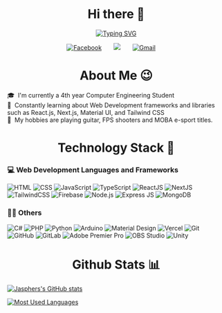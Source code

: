 <h1 align="center">
  Hi there 👋  
</h1>


<p align="center">
  <a href="https://git.io/typing-svg"><img src="https://readme-typing-svg.demolab.com?font=Montserrat&weight=600&duration=1500&pause=1500&color=F7BA1D&center=true&width=435&lines=I'm+Jann+Jaspher;An+Aspiring+Web+Developer!+%F0%9F%91%8C" alt="Typing SVG" />
  </a>
</p>

<p align="center">
  <a href="https://www.facebook.com/thisbejann/"><img alt="Facebook" src="https://img.shields.io/badge/Facebook-%231877F2.svg?style=for-the-badge&logo=Facebook&logoColor=white"/></a>
  &#8287;&#8287;&#8287;&#8287;&#8287;
  <a href="https://www.linkedin.com/in/jann-jaspher-santos-32808b24a/" alt="LinkedIn"><img src="https://img.shields.io/badge/linkedin-%230077B5.svg?style=for-the-badge&logo=linkedin&logoColor=white"/></a>
  &#8287;&#8287;&#8287;&#8287;&#8287;
  <a href="mailto:jannjaspher.santos@gmail.com"><img  alt="Gmail" src="https://img.shields.io/badge/Gmail-D14836?style=for-the-badge&logo=gmail&logoColor=white"/></a>
  &#8287;&#8287;&#8287;&#8287;&#8287;
</p>

<h1 align="center">
  About Me 😉
</h1>


🎓 &nbsp;I'm currently a 4th year Computer Engineering Student\
🌱 &nbsp;Constantly learning about Web Development frameworks and libraries such as React.js, Next.js, Material UI, and Tailwind CSS\
🎸 &nbsp;My hobbies are playing guitar, FPS shooters and MOBA e-sport titles.

<h1 align="center">
  Technology Stack 🧰  
</h1>

<h3>💻 Web Development Languages and Frameworks</h3>

<p>
  <img alt="HTML" src="https://img.shields.io/badge/HTML-E34F26.svg?logo=html5&logoColor=white">
  <img alt="CSS" src="https://img.shields.io/badge/CSS-1572B6.svg?logo=css3&logoColor=white">
  <img alt="JavaScript" src="https://img.shields.io/badge/JavaScript-F7DF1E.svg?logo=javascript&logoColor=black">
  <img alt="TypeScript" src="https://img.shields.io/badge/TypeScript-007ACC.svg?logo=typescript&logoColor=white">
  <img alt="ReactJS" src="https://img.shields.io/badge/React-20232a.svg?logo=react&logoColor=%2361DAFB">
  <img alt="NextJS" src="https://img.shields.io/badge/Next-black?logo=next.js&logoColor=black&color=white">
  <img alt="TailwindCSS" src="https://img.shields.io/badge/TailwindCSS-%2338B2AC.svg?logo=Tailwind-css&logoColor=white&color=4dc0b5">
  <img alt="Firebase" src="https://img.shields.io/badge/Firebase-%23039BE5.svg?logo=firebase&color=blue">
  <img alt="Node.js" src="https://img.shields.io/badge/Node.js-43853D.svg?logo=node.js&logoColor=white">
  <img alt="Express JS" src="https://img.shields.io/badge/Express-404d59.svg?logo=express&logoColor=white">
  <img alt="MongoDB" src ="https://img.shields.io/badge/MongoDB-4ea94b.svg?logo=mongodb&logoColor=white">
</p>

 <h3>👨‍💻 Others</h3>

 <p>
     <img alt="C#" src="https://custom-icon-badges.demolab.com/badge/C%23-68217A.svg?logo=cs2&logoColor=white">
     <img alt="PHP" src="https://img.shields.io/badge/PHP-777BB4.svg?logo=php&logoColor=white">
     <img alt="Python" src="https://img.shields.io/badge/Python-14354C.svg?logo=python&logoColor=white">
     <img alt="Arduino" src="https://img.shields.io/badge/-Arduino-00979D?logo=Arduino&logoColor=white">
     <img alt="Material Design" src="https://img.shields.io/badge/Material%20Design-0081CB.svg?logo=material-design&logoColor=white">
     <img alt="Vercel" src="https://img.shields.io/badge/Vercel-000000.svg?logo=vercel&logoColor=white">
     <img alt="Git" src="https://img.shields.io/badge/Git-F05033.svg?logo=git&logoColor=white">
     <img alt="GitHub" src="https://img.shields.io/badge/GitHub-%23121011.svg?logo=github&logoColor=white">
     <img alt="GitLab" src="https://img.shields.io/badge/GitLab-%23181717.svg?logo=gitlab&logoColor=white">
     <img alt="Adobe Premier Pro" src="https://img.shields.io/badge/Adobe%20Premiere%20Pro-9999FF.svg?logo=Adobe%20Premiere%20Pro&logoColor=white">
     <img alt="OBS Studio" src="https://img.shields.io/badge/-OBS-302E31?logo=obs-studio&logoColor=white">
     <img alt="Unity" src="https://img.shields.io/badge/Unity-%23000000.svg?&logo=unity&logoColor=white">

  </p>
<!-- 
  <h3>🧰 Others</h3>

  <p>
     <img alt="Arduino" src="https://img.shields.io/badge/-Arduino-00979D?logo=Arduino&logoColor=white">
     <img alt="Bootstrap" src="https://img.shields.io/badge/Bootstrap-7952B3.svg?logo=bootstrap&logoColor=white">
     <img alt="Bulma" src="https://img.shields.io/badge/Bulma-00D0B1?logo=bulma&logoColor=white">
     <img alt="Cordova" src="https://img.shields.io/badge/-Cordova-E8E8E8?logo=apache-cordova&logoColor=black">
     <img alt="Express JS" src="https://img.shields.io/badge/Express-404d59.svg?logo=express&logoColor=white">
     <img alt="Material Design" src="https://img.shields.io/badge/Material%20Design-0081CB.svg?logo=material-design&logoColor=white">
     <img alt="NextJS" src="https://img.shields.io/badge/Next-black?logo=next.js&logoColor=black&color=white">
     <img alt="React" src="https://img.shields.io/badge/React-20232a.svg?logo=react&logoColor=%2361DAFB">
  </p> -->

<h1 align="center">
  Github Stats 📊
</h1>

[![Jasphers's GitHub stats](https://github-readme-stats.vercel.app/api?username=thisbejann&show_icons=true&theme=tokyonight)](https://github.com/anuraghazra/github-readme-stats)

[![Most Used Languages](https://github-readme-stats.vercel.app/api/top-langs/?username=thisbejann&layout=compact&theme=tokyonight)](https://github.com/anuraghazra/github-readme-stats)
